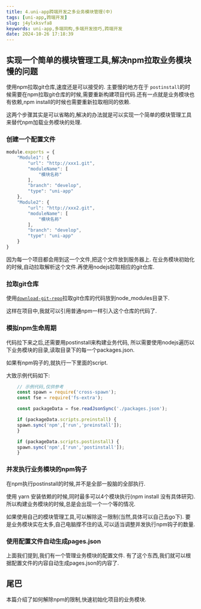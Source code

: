 ```yaml
---
title: 4.uni-app跨端开发之多业务模块管理(中)
tags: [uni-app,跨端开发]
slug: j4ylxksvfa8
keywords: uni-app,多端同构,多端开发技巧,跨端开发
date: 2024-10-26 17:18:39
---
```



## 实现一个简单的模块管理工具,解决npm拉取业务模块慢的问题

使用npm拉取git仓库,速度还是可以接受的.
主要慢的地方在于 `postinstall`的时候需要在npm拉取git仓库的时候,需要重新构建项目代码.还有一点就是业务模块也有依赖,npm install的时候也需要重新拉取相同的依赖.

这两个步骤其实是可以省略的,解决的办法就是可以实现一个简单的模块管理工具来替代npm加载业务模块的处理.


### 创建一个配置文件

```js
module.exports = {
    "Module1": {
        "url": "http://xxx1.git",
        "moduleName": [
            "模块名称"
        ],
        "branch": "develop",
        "type": "uni-app"
    },
    "Module2": {
        "url": "http://xxx2.git",
        "moduleName": [
            "模块名称"
        ],
        "branch": "develop",
        "type": "uni-app"
    }
}
```

因为每一个项目都会用到这一个文件,把这个文件放到服务器上.
在业务模块初始化的时候,自动拉取解析这个文件.再使用nodejs拉取相应的git仓库.

### 拉取git仓库

使用[`download-git-repo`](https://www.npmjs.com/package/download-git-repo)拉取git仓库的代码放到node_modules目录下.

这样在项目中,我就可以引用普通npm一样引入这个仓库的代码了.

### 模拟npm生命周期
代码拉下来之后,还需要用postinstall来构建业务代码,
所以需要使用nodejs遍历以下业务模块的目录,读取目录下的每一个packages.json.

如果有npm钩子的,就执行一下里面的script.

大致示例代码如下:

```js
    // 示例代码,仅供参考
    const spawn = require('cross-spawn');
    const fse = require('fs-extra');

    const packageData = fse.readJsonSync('./packages.json');

    if (packageData.scripts.preinstall) {
    spawn.sync('npm',['run','preinstall']);
    }

    if (packageData.scripts.postinstall) {
    spawn.sync('npm',['run','postinstall']);
    }

```

### 并发执行业务模块的npm钩子

在npm执行postinstall的时候,并不是全部一股脑的全部执行.

使用 yarn 安装依赖的时候,同时最多可以4个模块执行(npm install 没有具体研究).
所以构建业务模块的时候,总是会出现一个一个等的情况.

如果使用自己的模块管理工具,可以解除这一限制(当然,具体可以自己去go下).
要是业务模块实在太多,自己电脑撑不住的话,可以适当调整并发执行npm钩子的数量.

### 使用配置文件自动生成pages.json

上面我们提到,我们有一个管理业务模块的配置文件.
有了这个东西,我们就可以根据配置文件的内容自动生成pages.json的内容了.

## 尾巴

本篇介绍了如何解除npm的限制,快速初始化项目的业务模块.
